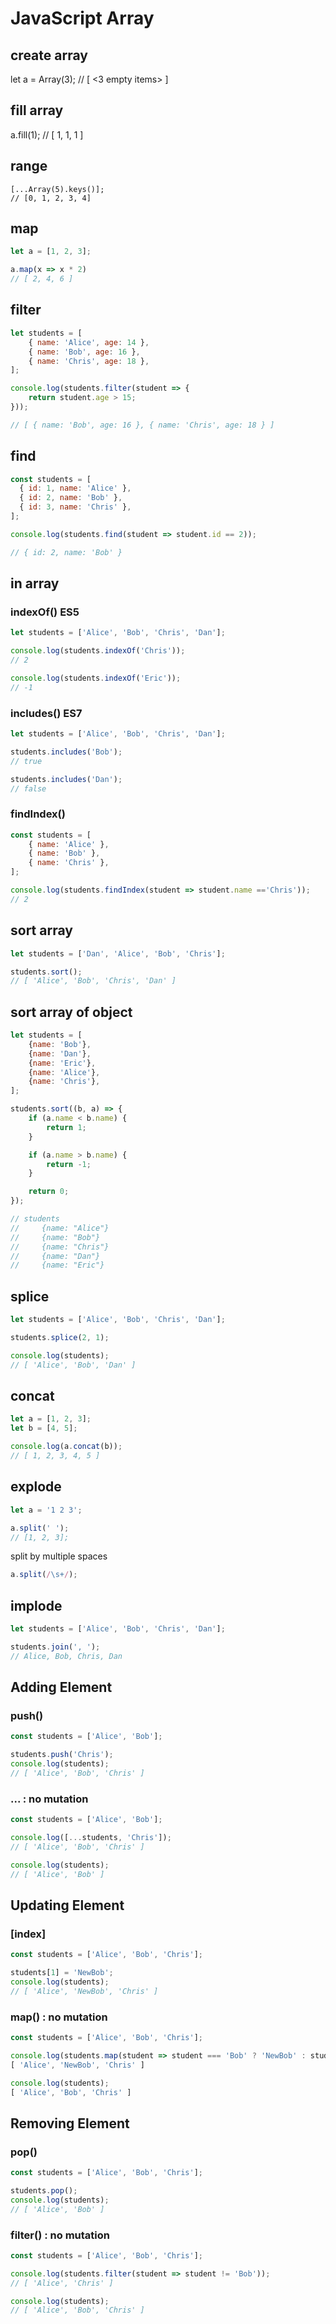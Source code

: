 # JavaScript Array

## create array

let a = Array(3);
// [ <3 empty items> ]

## fill array

a.fill(1);
// [ 1, 1, 1 ]

## range

```
[...Array(5).keys()];
// [0, 1, 2, 3, 4]
```

## map

```javascript
let a = [1, 2, 3];

a.map(x => x * 2)
// [ 2, 4, 6 ]
```

## filter

```javascript
let students = [
    { name: 'Alice', age: 14 },
    { name: 'Bob', age: 16 },
    { name: 'Chris', age: 18 },
];

console.log(students.filter(student => {
    return student.age > 15;
}));

// [ { name: 'Bob', age: 16 }, { name: 'Chris', age: 18 } ]
```

## find

```javascript
const students = [
  { id: 1, name: 'Alice' },
  { id: 2, name: 'Bob' },
  { id: 3, name: 'Chris' },
];

console.log(students.find(student => student.id == 2));

// { id: 2, name: 'Bob' }
```

## in array

### indexOf() ES5

```javascript
let students = ['Alice', 'Bob', 'Chris', 'Dan'];

console.log(students.indexOf('Chris'));
// 2

console.log(students.indexOf('Eric'));
// -1
```

### includes() ES7

```javascript
let students = ['Alice', 'Bob', 'Chris', 'Dan'];

students.includes('Bob');
// true

students.includes('Dan');
// false
```

### findIndex()

```javascript
const students = [
    { name: 'Alice' },
    { name: 'Bob' },
    { name: 'Chris' },
];

console.log(students.findIndex(student => student.name =='Chris'));
// 2
```

## sort array

```javascript
let students = ['Dan', 'Alice', 'Bob', 'Chris'];

students.sort();
// [ 'Alice', 'Bob', 'Chris', 'Dan' ]
```

## sort array of object

```javascript
let students = [
    {name: 'Bob'},
    {name: 'Dan'},
    {name: 'Eric'},
    {name: 'Alice'},
    {name: 'Chris'},
];

students.sort((b, a) => {
    if (a.name < b.name) {
        return 1;
    }

    if (a.name > b.name) {
        return -1;
    }

    return 0;
});

// students
//     {name: "Alice"}
//     {name: "Bob"}
//     {name: "Chris"}
//     {name: "Dan"}
//     {name: "Eric"}
```

## splice

```javascript
let students = ['Alice', 'Bob', 'Chris', 'Dan'];

students.splice(2, 1);

console.log(students);
// [ 'Alice', 'Bob', 'Dan' ]
```

## concat

```javascript
let a = [1, 2, 3];
let b = [4, 5];

console.log(a.concat(b));
// [ 1, 2, 3, 4, 5 ]
```

## explode

```javascript
let a = '1 2 3';

a.split(' ');
// [1, 2, 3];
```

split by multiple spaces

```javascript
a.split(/\s+/);
```

## implode

```javascript
let students = ['Alice', 'Bob', 'Chris', 'Dan'];

students.join(', ');
// Alice, Bob, Chris, Dan
```

## Adding Element

### push()

```javascript
const students = ['Alice', 'Bob'];

students.push('Chris');
console.log(students);
// [ 'Alice', 'Bob', 'Chris' ]
```

### ... : no mutation

```javascript
const students = ['Alice', 'Bob'];

console.log([...students, 'Chris']);
// [ 'Alice', 'Bob', 'Chris' ]

console.log(students);
// [ 'Alice', 'Bob' ]
```

## Updating Element

### [index]

```javascript
const students = ['Alice', 'Bob', 'Chris'];

students[1] = 'NewBob';
console.log(students);
// [ 'Alice', 'NewBob', 'Chris' ]
```

### map() : no mutation

```javascript
const students = ['Alice', 'Bob', 'Chris'];

console.log(students.map(student => student === 'Bob' ? 'NewBob' : student));
[ 'Alice', 'NewBob', 'Chris' ]

console.log(students);
[ 'Alice', 'Bob', 'Chris' ]
```

## Removing Element

### pop()

```javascript
const students = ['Alice', 'Bob', 'Chris'];

students.pop();
console.log(students);
// [ 'Alice', 'Bob' ]
```

### filter() : no mutation

```javascript
const students = ['Alice', 'Bob', 'Chris'];

console.log(students.filter(student => student != 'Bob'));
// [ 'Alice', 'Chris' ]

console.log(students);
// [ 'Alice', 'Bob', 'Chris' ]
```
